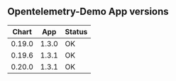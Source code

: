 
## Opentelemetry-Demo App versions

| Chart  | App   | Status|
|--------|-------|-------|
| 0.19.0 | 1.3.0 | OK    |
| 0.19.6 | 1.3.1 | OK    |
| 0.20.0 | 1.3.1 | OK    |

